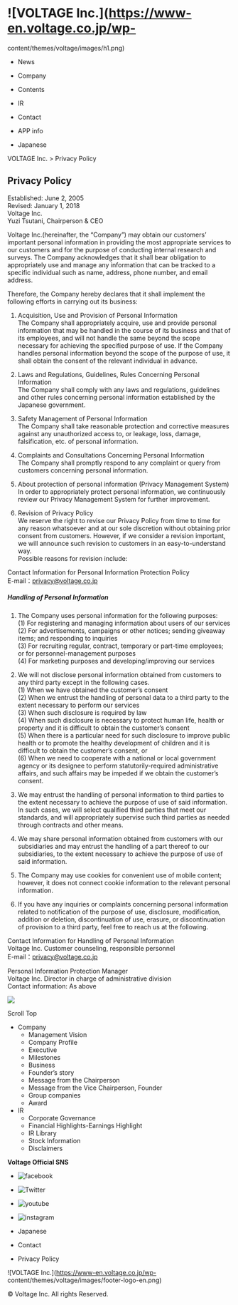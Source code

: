 # ![VOLTAGE Inc.](https://www-en.voltage.co.jp/wp-
content/themes/voltage/images/h1.png)

  * News
  * Company
  * Contents
  * IR
  * Contact

  * APP info
  * Japanese

VOLTAGE Inc. > Privacy Policy

## Privacy Policy

Established: June 2, 2005  
Revised: January 1, 2018  
Voltage Inc.  
Yuzi Tsutani, Chairperson & CEO

Voltage Inc.(hereinafter, the “Company”) may obtain our customers’ important
personal information in providing the most appropriate services to our
customers and for the purpose of conducting internal research and surveys. The
Company acknowledges that it shall bear obligation to appropriately use and
manage any information that can be tracked to a specific individual such as
name, address, phone number, and email address.

Therefore, the Company hereby declares that it shall implement the following
efforts in carrying out its business:

  1. Acquisition, Use and Provision of Personal Information  
The Company shall appropriately acquire, use and provide personal information
that may be handled in the course of its business and that of its employees,
and will not handle the same beyond the scope necessary for achieving the
specified purpose of use. If the Company handles personal information beyond
the scope of the purpose of use, it shall obtain the consent of the relevant
individual in advance.

  2. Laws and Regulations, Guidelines, Rules Concerning Personal Information  
The Company shall comply with any laws and regulations, guidelines and other
rules concerning personal information established by the Japanese government.

  3. Safety Management of Personal Information  
The Company shall take reasonable protection and corrective measures against
any unauthorized access to, or leakage, loss, damage, falsification, etc. of
personal information.

  4. Complaints and Consultations Concerning Personal Information  
The Company shall promptly respond to any complaint or query from customers
concerning personal information.

  5. About protection of personal information (Privacy Management System)  
In order to appropriately protect personal information, we continuously review
our Privacy Management System for further improvement.

  6. Revision of Privacy Policy  
We reserve the right to revise our Privacy Policy from time to time for any
reason whatsoever and at our sole discretion without obtaining prior consent
from customers. However, if we consider a revision important, we will announce
such revision to customers in an easy-to-understand way.  
Possible reasons for revision include:

Contact Information for Personal Information Protection Policy  
E-mail：privacy@voltage.co.jp

##### Handling of Personal Information

  1. The Company uses personal information for the following purposes:  
(1) For registering and managing information about users of our services  
(2) For advertisements, campaigns or other notices; sending giveaway items;
and responding to inquiries  
(3) For recruiting regular, contract, temporary or part-time employees; or for
personnel-management purposes  
(4) For marketing purposes and developing/improving our services

  2. We will not disclose personal information obtained from customers to any third party except in the following cases.  
(1) When we have obtained the customer’s consent  
(2) When we entrust the handling of personal data to a third party to the
extent necessary to perform our services  
(3) When such disclosure is required by law  
(4) When such disclosure is necessary to protect human life, health or
property and it is difficult to obtain the customer’s consent  
(5) When there is a particular need for such disclosure to improve public
health or to promote the healthy development of children and it is difficult
to obtain the customer’s consent, or  
(6) When we need to cooperate with a national or local government agency or
its designee to perform statutorily-required administrative affairs, and such
affairs may be impeded if we obtain the customer’s consent.

  3. We may entrust the handling of personal information to third parties to the extent necessary to achieve the purpose of use of said information. In such cases, we will select qualified third parties that meet our standards, and will appropriately supervise such third parties as needed through contracts and other means. 
  4. We may share personal information obtained from customers with our subsidiaries and may entrust the handling of a part thereof to our subsidiaries, to the extent necessary to achieve the purpose of use of said information. 
  5. The Company may use cookies for convenient use of mobile content; however, it does not connect cookie information to the relevant personal information. 
  6. If you have any inquiries or complaints concerning personal information related to notification of the purpose of use, disclosure, modification, addition or deletion, discontinuation of use, erasure, or discontinuation of provision to a third party, feel free to reach us at the following. 

Contact Information for Handling of Personal Information  
Voltage Inc. Customer counseling, responsible personnel  
E-mail：privacy@voltage.co.jp

Personal Information Protection Manager  
Voltage Inc. Director in charge of administrative division  
Contact information: As above

![](/wp-content/uploads/sites/3/2017/11/privacy01.gif)

Scroll Top

  * Company
    * Management Vision
    * Company Profile
    * Executive
    * Milestones
    * Business
    * Founder’s story
    * Message from the Chairperson
    * Message from the Vice Chairperson, Founder
    * Group companies
    * Award
  * IR
    * Corporate Governance
    * Financial Highlights-Earnings Highlight
    * IR Library
    * Stock Information
    * Disclaimers

**Voltage Official SNS**

  * ![facebook](https://www-en.voltage.co.jp/wp-content/themes/voltage/images/footer-fbicon.png)
  * ![Twitter](https://www-en.voltage.co.jp/wp-content/themes/voltage/images/footer-twicon.png)
  * ![youtube](https://www-en.voltage.co.jp/wp-content/themes/voltage/images/footer-youicon.png)
  * ![instagram](https://www-en.voltage.co.jp/wp-content/themes/voltage/images/footer-instaicon.png)

  * Japanese
  * Contact
  * Privacy Policy

![VOLTAGE Inc.](https://www-en.voltage.co.jp/wp-
content/themes/voltage/images/footer-logo-en.png)

© Voltage Inc. All rights Reserved.

